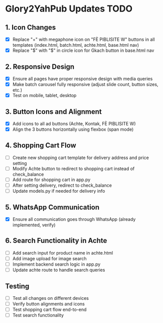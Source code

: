 # Glory2YahPub Updates TODO

## 1. Icon Changes
- [x] Replace "+" with megaphone icon on "FÈ PIBLISITE W" buttons in all templates (index.html, batch.html, achte.html, base.html nav)
- [x] Replace "$" with "$" in circle icon for Gkach button in base.html nav

## 2. Responsive Design
- [x] Ensure all pages have proper responsive design with media queries
- [x] Make batch carousel fully responsive (adjust slide count, button sizes, etc.)
- [x] Test on mobile, tablet, desktop

## 3. Button Icons and Alignment
- [x] Add icons to all ad buttons (Achte, Kontak, FÈ PIBLISITE W)
- [x] Align the 3 buttons horizontally using flexbox (span mode)

## 4. Shopping Cart Flow
- [ ] Create new shopping cart template for delivery address and price setting
- [ ] Modify Achte button to redirect to shopping cart instead of check_balance
- [ ] Add route for shopping cart in app.py
- [ ] After setting delivery, redirect to check_balance
- [ ] Update models.py if needed for delivery info

## 5. WhatsApp Communication
- [x] Ensure all communication goes through WhatsApp (already implemented, verify)

## 6. Search Functionality in Achte
- [ ] Add search input for product name in achte.html
- [ ] Add image upload for image search
- [ ] Implement backend search logic in app.py
- [ ] Update achte route to handle search queries

## Testing
- [ ] Test all changes on different devices
- [ ] Verify button alignments and icons
- [ ] Test shopping cart flow end-to-end
- [ ] Test search functionality
